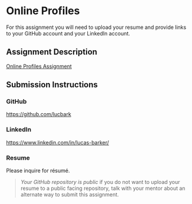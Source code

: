 # Online Profiles
For this assignment you will need to upload your resume and provide links to your GitHub account and your LinkedIn account.

## Assignment Description
[Online Profiles Assignment](https://education.launchcode.org/liftoff/modules/assignments/online-profiles)

## Submission Instructions

### GitHub
https://github.com/lucbark


### LinkedIn
https://www.linkedin.com/in/lucas-barker/


### Resume
Please inquire for résumé.

> *Your GitHub repository is public* if you do not want to upload your resume to a public facing repository, talk with your mentor about an alternate way to submit this assignment.
